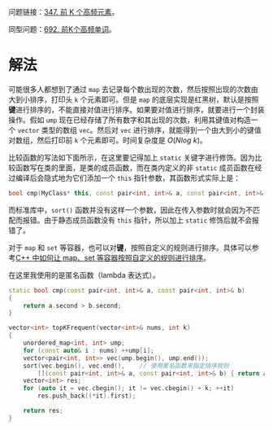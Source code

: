 问题链接：[347. 前 K 个高频元素](https://leetcode.cn/problems/sliding-window-median/description/)。

同型问题：[692. 前K个高频单词](https://github.com/SakuraMayAi/LintCode/blob/main/Stack%20and%20Queue/692.%20%E5%89%8DK%E4%B8%AA%E9%AB%98%E9%A2%91%E5%8D%95%E8%AF%8D.md)。

# 解法

可能很多人都想到了通过 `map` 去记录每个数出现的次数，然后按照出现的次数由大到小排序，打印头 `k` 个元素即可。但是 `map` 的底层实现是红黑树，默认是按照**键**进行排序的，不能直接对值进行排序。如果要对值进行排序，就要进行一个封装操作。假如 `ump` 现在已经存储了所有数字和其出现的次数，利用其键值对构造一个 `vector` 类型的数组 `vec`。然后对 `vec` 进行排序，就能得到一个由大到小的键值对数组，然后打印前 `k` 个元素即可。时间复杂度是 $O(Nlog\ k)$。

比较函数的写法如下面所示，在这里要记得加上 `static` 关键字进行修饰。因为比较函数写在类的里面，是类的成员函数，而在类内定义的非 `static` 成员函数在经过编译后会隐式地为它们添加一个 `this` 指针参数，其函数形式实际上是：

```cpp
bool cmp(MyClass* this, const pair<int, int>& a, const pair<int, int>& b)
```

而标准库中，`sort()` 函数并没有这样一个参数，因此在传入参数时就会因为不匹配而报错。由于静态成员函数没有 `this` 指针，所以加上 `static` 修饰后就不会报错了。

对于 `map` 和 `set` 等容器，也可以对**键**，按照自定义的规则进行排序。具体可以参考[C++ 中如何让 map、set 等容器按照自定义的规则进行排序](https://github.com/SakuraMayAi/Tricks-of-Programming/blob/main/C%2B%2B%20%E4%B8%AD%E5%A6%82%E4%BD%95%E8%AE%A9%20map%E3%80%81set%20%E7%AD%89%E5%AE%B9%E5%99%A8%E6%8C%89%E7%85%A7%E8%87%AA%E5%AE%9A%E4%B9%89%E7%9A%84%E8%A7%84%E5%88%99%E8%BF%9B%E8%A1%8C%E6%8E%92%E5%BA%8F.md)。

在这里我使用的是匿名函数（lambda 表达式）。

```cpp
static bool cmp(const pair<int, int>& a, const pair<int, int>& b)
{
	return a.second > b.second;
}

vector<int> topKFrequent(vector<int>& nums, int k)
{
    unordered_map<int, int> ump;
    for (const auto& i : nums) ++ump[i];
    vector<pair<int, int>> vec(ump.begin(), ump.end());
    sort(vec.begin(), vec.end(),	// 使用匿名函数来指定排序规则
        [](const pair<int, int>& a, const pair<int, int>& b) { return a.second > b.second; });
    vector<int> res;
    for (auto it = vec.cbegin(); it != vec.cbegin() + k; ++it)
        res.push_back((*it).first);

    return res;
}
```
